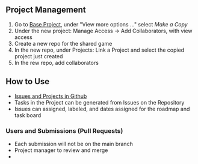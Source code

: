 ## Project Management
1. Go to [Base Project](https://github.com/users/nsmela/projects/1), under "View more options ..." select *Make a Copy*
2. Under the new project: Manage Access -> Add Collaborators, with view access
3. Create a new repo for the shared game
4. In the new repo, under Projects: Link a Project and select the copied project just created
5. In the rew repo, add collaborators

## How to Use
- [Issues and Projects in Github](https://www.youtube.com/watch?v=fFrq28RY1SQ)
- Tasks in the Project can be generated from Issues on the Repository
- Issues can assigned, labeled, and dates assigned for the roadmap and task board

### Users and Submissions (Pull Requests)
- Each submission will not be on the main branch
- Project manager to review and merge
- 
